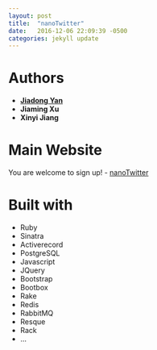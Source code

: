 ```yaml
---
layout: post
title:  "nanoTwitter"
date:   2016-12-06 22:09:39 -0500
categories: jekyll update
---
```

# Authors

- **[Jiadong Yan](https://github.com/FrankYan93)**
- **Jiaming Xu**
- **Xinyi Jiang**

# Main Website
You are welcome to sign up! - [nanoTwitter](https://nano-twitter-dratini.herokuapp.com)

# Built with

- Ruby
- Sinatra
- Activerecord
- PostgreSQL
- Javascript
- JQuery
- Bootstrap
- Bootbox
- Rake
- Redis
- RabbitMQ
- Resque
- Rack
- ...
